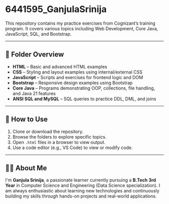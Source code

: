 # 6441595_GanjulaSrinija


This repository contains my practice exercises  from Cognizant’s training program. It covers various topics including Web Development, Core Java, JavaScript, SQL, and Bootstrap.

---

## 📁 Folder Overview

- **HTML** – Basic and advanced HTML examples
- **CSS** – Styling and layout examples using internal/external CSS
- **JavaScript** – Scripts and exercises for frontend logic and DOM
- **Bootstrap** – Responsive design examples using Bootstrap
- **Core Java** – Programs demonstrating OOP, collections, file handling, and Java 21 features
- **ANSI SQL and MySQL** – SQL queries to practice DDL, DML, and joins

---

## 📌 How to Use

1. Clone or download the repository.
2. Browse the folders to explore specific topics.
3. Open `.html` files in a browser to view output.
4. Use a code editor (e.g., VS Code) to view or modify code.

---

## 🙋‍♀️ About Me

I'm **Ganjula Srinija**, a passionate learner currently pursuing a **B.Tech 3rd Year** in Computer Science and Engineering (Data Science specialization).
I am always enthusiastic about learning new technologies and continuously building my skills through hands-on projects and real-world applications.


